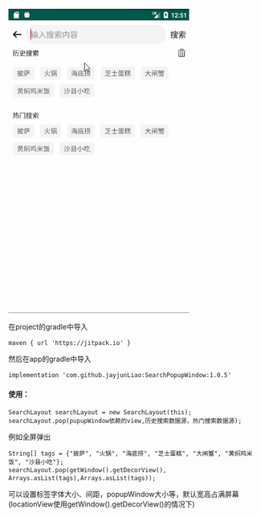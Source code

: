 
![](/screenshots/pop_search.gif)

在project的gradle中导入

	maven { url 'https://jitpack.io' }

然后在app的gradle中导入

	implementation 'com.github.jayjunLiao:SearchPopupWindow:1.0.5'

#### 使用：

	SearchLayout searchLayout = new SearchLayout(this);
	searchLayout.pop(pupupWindow依赖的view,历史搜索数据源，热门搜索数据源);

例如全屏弹出

	String[] tags = {"披萨", "火锅", "海底捞", "芝士蛋糕", "大闸蟹", "黄焖鸡米饭", "沙县小吃"};
    searchLayout.pop(getWindow().getDecorView(), Arrays.asList(tags),Arrays.asList(tags));

可以设置标签字体大小、间距，popupWindow大小等，默认宽高占满屏幕(locationView使用getWindow().getDecorView()的情况下)